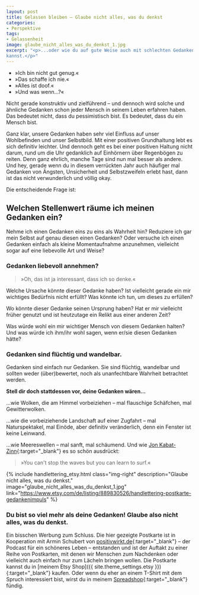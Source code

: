 ```yaml
---
layout: post
title: Gelassen bleiben – Glaube nicht alles, was du denkst
categories:
- Perspektive
tags:
- Gelassenheit
image: glaube_nicht_alles_was_du_denkst_1.jpg
excerpt: "<p>...oder wie du auf gute Weise auch mit schlechten Gedanken umgehen
kannst.</p>"
---
```


* »Ich bin nicht gut genug.«
* »Das schaffe ich nie.«
* »Alles ist doof.«
* »Und was wenn...?«

Nicht gerade konstruktiv und zielführend – und dennoch wird solche und ähnliche
Gedanken schon jeder Mensch in seinem Leben erfahren haben. Das bedeutet nicht,
dass du pessimistisch bist. Es bedeutet, dass du ein Mensch bist.

Ganz klar, unsere Gedanken haben sehr viel Einfluss auf unser Wohlbefinden und
unser Selbstbild. Mit einer positiven Grundhaltung lebt es sich definitiv
leichter. Und dennoch geht es bei einer positiven Haltung nicht darum, rund um
die Uhr gedanklich auf Einhörnern über Regenbögen zu reiten. Denn ganz ehrlich,
manche Tage sind nun mal besser als andere. Und hey, gerade wenn du in diesem
verrückten Jahr auch häufiger mal Gedanken von Ängsten, Unsicherheit und
Selbstzweifeln erlebt hast, dann ist das nicht verwunderlich und völlig okay.

Die entscheidende Frage ist:

## Welchen Stellenwert räume ich meinen Gedanken ein?

Nehme ich einen Gedanken eins zu eins als Wahrheit hin? Reduziere ich gar mein
Selbst auf genau diesen einen Gedanken? Oder versuche ich einen Gedanken einfach
als kleine Momentaufnahme anzunehmen, vielleicht sogar auf eine liebevolle Art
und Weise?

### Gedanken liebevoll annehmen?

>»Oh, das ist ja interessant, dass ich so denke.«

Welche Ursache könnte dieser Gedanke haben? Ist vielleicht gerade ein mir
wichtiges Bedürfnis nicht erfüllt? Was könnte ich tun, um dieses zu erfüllen?

Wo könnte dieser Gedanke seinen Ursprung haben? Hat er mir vielleicht
früher genutzt und ist heutzutage ein Relikt aus einer anderen Zeit?

Was würde wohl ein mir wichtiger Mensch von diesem Gedanken halten? Und was
würde ich ihm/ihr wohl sagen, wenn er/sie diesen Gedanken hätte?

### Gedanken sind flüchtig und wandelbar.

Gedanken sind einfach nur Gedanken. Sie sind flüchtig, wandelbar und sollten
weder (über)bewertet, noch als unanfechtbare Wahrheit betrachtet werden.

**Stell dir doch stattdessen vor, deine Gedanken wären...**

...wie Wolken, die am Himmel vorbeiziehen – mal flauschige Schäfchen, mal
Gewitterwolken.

...wie die vorbeiziehende Landschaft auf einer Zugfahrt – mal Naturspektakel,
mal Einöde, aber definitiv veränderlich, denn ein Fenster ist keine Leinwand.

...wie Meereswellen – mal sanft, mal schäumend. Und wie
[Jon Kabat-Zinn](https://de.wikipedia.org/wiki/Jon_Kabat-Zinn){:target="\_blank"}
es so schön ausdrückt:

> »You can't stop the waves but you can learn to surf.«

{% include handlettering_etsy.html
  class="img-right"
  description="Glaube nicht alles, was du denkst."
  image="glaube_nicht_alles_was_du_denkst_1.jpg"
  link="https://www.etsy.com/de/listing/889830526/handlettering-postkarte-gedankenimpuls"
%}

### Du bist so viel mehr als deine Gedanken! Glaube also nicht alles, was du denkst.

Ein bisschen Werbung zum Schluss. Die hier gezeigte Postkarte ist in Kooperation
mit Armin Schubert von [positivwirkt.de](https://positivwirkt.de/){:target="\_blank"} – der Podcast für ein schöneres Leben – entstanden und ist der Auftakt zu einer
Reihe von Postkarten, mit denen wir Menschen zum Nachdenken oder vielleicht auch
einfach nur zum Lächeln bringen wollen. Die Postkarte kannst du in
[meinem Etsy Shop]({{ site.theme_settings.etsy }}){:target="\_blank"}
kaufen. Oder wenn du eher an einem T-Shirt mit dem Spruch interessiert bist,
wirst du in meinem
[Spreadshop](https://shop.spreadshirt.de/fraulyoner/){:target="\_blank"} fündig.
